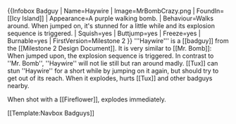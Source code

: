 {{Infobox Badguy
| Name=Haywire
| Image=MrBombCrazy.png
| FoundIn=[[Icy Island]]
| Appearance=A purple walking bomb.
| Behaviour=Walks around. When jumped on, it's stunned for a little while and its explosion sequence is triggered.
| Squish=yes
| Buttjump=yes
| Freeze=yes
| Burnable=yes
| FirstVersion=Milestone 2
}}
'''Haywire''' is a [[badguy]] from the [[Milestone 2 Design Document]]. It is very similar to [[Mr. Bomb]]: When jumped upon, the explosion sequence is triggered. In contrast to ''Mr.&nbsp;Bomb'', ''Haywire'' will not lie still but ran around madly. [[Tux]] can stun ''Haywire'' for a short while by jumping on it again, but should try to get out of its reach. When it explodes, hurts [[Tux]] and other badguys nearby.

When shot with a [[Fireflower]], explodes immediately.

[[Template:Navbox Badguys]]
